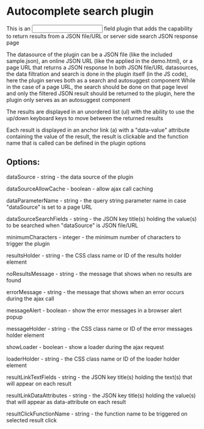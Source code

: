 # Autocomplete search plugin
This is an <input> field plugin that adds the capability to return results from a JSON file/URL or server side search JSON response page

The datasource of the plugin can be a JSON file (like the included sample.json), an online JSON URL (like the applied in the demo.html), or a page URL that returns a JSON response
In both JSON file/URL datasources, the data filtration and search is done in the plugin itself (in the JS code), here the plugin serves both as a search and autosuggest component
While in the case of a page URL, the search should be done on that page level and only the filtered JSON result should be returned to the plugin, here the plugin only serves as an autosuggest component

The results are displayed in an unordered list (ul) with the ability to use the up/down keyboard keys to move between the returned results

Each result is displayed in an anchor link (a) with a "data-value" attribute containing the value of the result, the result is clickable and the function name that is called can be defined in the plugin options



Options:
---------
dataSource - string - the data source of the plugin

dataSourceAllowCache - boolean - allow ajax call caching

dataParameterName - string - the query string parameter name in case "dataSource" is set to a page URL

dataSourceSearchFields - string - the JSON key title(s) holding the value(s) to be searched when "dataSource" is JSON file/URL

minimumCharacters - integer - the minimum number of characters to trigger the plugin

resultsHolder - string - the CSS class name or ID of the results holder element

noResultsMessage - string - the message that shows when no results are found

errorMessage - string - the message that shows when an error occurs during the ajax call

messageAlert - boolean - show the error messages in a browser alert popup

messageHolder - string - the CSS class name or ID of the error messages holder element

showLoader - boolean - show a loader during the ajax request

loaderHolder - string - the CSS class name or ID of the loader holder element

resultLinkTextFields - string - the JSON key title(s) holding the text(s) that will appear on each result

resultLinkDataAttributes - string - the JSON key title(s) holding the value(s) that will appear as data-attribute on each result

resultClickFunctionName - string - the function name to be triggered on selected result click
